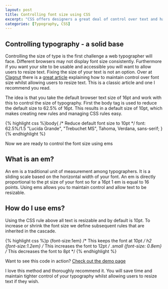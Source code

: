 ```yaml
--- 
layout: post
title: Controlling font size using CSS
excerpt: "CSS offers designers a great deal of control over text and has good browser support. Many web designers overlook Typography, a crucial element of design. This article looks at a best practice method for controlling font size on your website. "
categories: [Typography, CSS]
---
```

## Controlling typography - a solid base

Controlling the size of type is the first challenge a web typographer will face. Different browsers may not display font size consistently. Furthermore if you want your site to be usable and accessible you will want to allow users to resize text. Fixing the size of your text is not an option. Over at [Clagnut][1] there is a [great article][2] explaining how to maintain control over font size whilst allowing users to resize text. This is a classic article and one I recommend you read.

The idea is that you take the default browser text size of 16pt and work with this to control the size of typography. First the body tag is used to reduce the default size to 62.5% of 16pt. This results in a default size of 10pt, which makes creating new rules and managing CSS rules easy. 

{% highlight css %}body{ 
    /* Reduce default font size to 10pt */
    font: 62.5%/1.5  "Lucida Grande", "Trebuchet MS", Tahoma, Verdana, sans-serif;
}
{% endhighlight %}

Now we are ready to control the font size using ems

## What is an em?

An em is a traditional unit of measurement among typographers. It is a sliding scale based on the horizontal width of your font. An em is directly proportional to the pt size of your font so for a 16pt 1 em is equal to 16 points. Using ems allows you to maintain control and allow text to be resizable. 

## How do I use ems?

Using the CSS rule above all text is resizable and by default is 10pt. To increase or shrink the font size we define subsequent rules that are inherited in the cascade.  

{% highlight css %}p {font-size:1em} /* This keeps the font at 10pt */
h2 {font-size:1.2em} /* This increases the font to 12pt */
.small {font-size: 0.8em} /* This decreases the font to 8pt */
{% endhighlight %}

Want to see this code in action? [Check out the demo page][3]

I love this method and thoroughly recommend it. You will save time and maintain tighter control of your typography whilst allowing users to resize text if they wish.

 [1]: http://www.clagnut.com
 [2]: http://www.clagnut.com/blog/348/
 [3]: http://www.shapeshed.com/examples/font-size-css/
